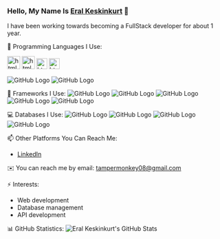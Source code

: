 ### Hello, My Name Is [Eral Keskinkurt](https://github.com/TamperMonkeyUpp) 👋

I have been working towards becoming a FullStack developer for about 1 year.

🌱 Programming Languages I Use:

<img src="https://www.svgrepo.com/show/452228/html-5.svg" width="30" height="30" alt="html" />  <img src="https://www.svgrepo.com/show/452185/css-3.svg" width="30" height="30" alt="html" />  <img src="https://www.svgrepo.com/show/353925/javascript.svg" width="25" height="25" alt="html" />  <img src="https://www.svgrepo.com/show/452075/node-js.svg" width="25" height="25" alt="html" />

![GitHub Logo](https://tr.wikipedia.org/wiki/Dosya:Node.js_logo.svg)
![GitHub Logo](https://tr.wikipedia.org/wiki/Dosya:PHP-logo.svg)


🔧 Frameworks I Use:
![GitHub Logo](https://en.wikipedia.org/wiki/File:Logo_Nuxt_Black_(2023).svg)
![GitHub Logo](https://en.wikipedia.org/wiki/File:Nextjs-logo.svg)
![GitHub Logo](https://en.wikipedia.org/wiki/File:Tailwind_CSS_logo.svg)
![GitHub Logo](https://en.wikipedia.org/wiki/File:Bootstrap_logo.svg)
![GitHub Logo](https://tr.wikipedia.org/wiki/Dosya:Vue.js_Logo_2.svg)


💻 Databases I Use:
![GitHub Logo](https://tr.wikipedia.org/wiki/Dosya:MongoDB_Logo.svg)
![GitHub Logo](https://www.vectorlogo.zone/logos/mysql/mysql-official.svg)
![GitHub Logo](https://en.wikipedia.org/wiki/File:Postgresql_elephant.svg)
![GitHub Logo](https://tr.wikipedia.org/wiki/Dosya:PhpMyAdmin_logo.png)



📫 Other Platforms You Can Reach Me:
- [LinkedIn](https://www.linkedin.com/in/eral-keskinkurt-255b27255/)

✉️ You can reach me by email: tampermonkey08@gmail.com

⚡ Interests:
- Web development
- Database management
- API development

📊 GitHub Statistics:
![Eral Keskinkurt's GitHub Stats](https://github-readme-stats.vercel.app/api?username=TamperMonkeyUpp&show_icons=true&theme=radical)

